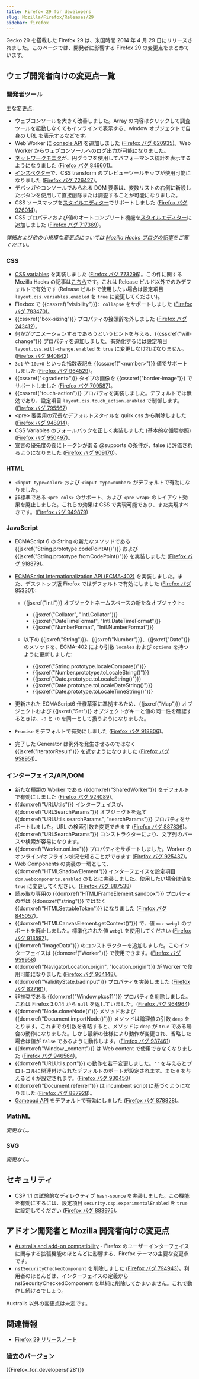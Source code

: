 ```yaml
---
title: Firefox 29 for developers
slug: Mozilla/Firefox/Releases/29
sidebar: firefox
---
```


Gecko 29 を搭載した Firefox 29 は、米国時間 2014 年 4 月 29 日にリリースされました。このページでは、開発者に影響する Firefox 29 の変更点をまとめています。

## ウェブ開発者向けの変更点一覧

### 開発者ツール

主な変更点:

- ウェブコンソールを大きく改善しました。Array の内容はクリックして調査ツールを起動しなくてもインラインで表示する、window オブジェクトで自身の URL を表示するなどです。
- Web Worker に [console API](/ja/docs/Web/API/console) を追加しました ([Firefox バグ 620935](https://bugzil.la/620935))。Web Worker からウェブコンソールへのログ出力が可能になりました。
- [ネットワークモニタ](https://firefox-source-docs.mozilla.org/devtools-user/network_monitor/index.html)が、円グラフを使用してパフォーマンス統計を表示するようになりました ([Firefox バグ 846601](https://bugzil.la/846601))。
- [インスペクター](https://firefox-source-docs.mozilla.org/devtools-user/page_inspector/index.html)で、CSS transform のプレビューツールチップが使用可能になりました ([Firefox バグ 726427](https://bugzil.la/726427))。
- デバッガやコンソールでみられる DOM 要素は、変数リストの右側に新設したボタンを使用して直接削除または調査することが可能になりました。
- CSS ソースマップを[スタイルエディター](https://firefox-source-docs.mozilla.org/devtools-user/style_editor/index.html)でサポートしました ([Firefox バグ 926014](https://bugzil.la/926014))。
- CSS プロパティおよび値のオートコンプリート機能を[スタイルエディター](https://firefox-source-docs.mozilla.org/devtools-user/style_editor/index.html)に追加しました ([Firefox バグ 717369](https://bugzil.la/717369))。

_詳細および他の小規模な変更点については [Mozilla Hacks ブログの記事](https://hacks.mozilla.org/2014/02/css-source-map-support-network-performance-analysis-more-firefox-developer-tools-episode-29/)をご覧ください。_

### CSS

- [CSS variables](/ja/docs/Web/CSS/CSS_cascading_variables/Using_CSS_custom_properties) を実装しました ([Firefox バグ 773296](https://bugzil.la/773296))。この件に関する Mozilla Hacks の記事は[こちら](https://hacks.mozilla.org/2013/12/css-variables-in-firefox-nightly/)です。これは Release ビルド以外でのみデフォルトで有効です (Release ビルドで使用したい場合は設定項目 `layout.css.variables.enabled` を `true` に変更してください)。
- Flexbox で {{cssxref("visibility")}}`: collapse` をサポートしました ([Firefox バグ 783470](https://bugzil.la/783470))。
- {{cssxref("box-sizing")}} プロパティの接頭辞を外しました ([Firefox バグ 243412](https://bugzil.la/243412))。
- 何かがアニメーションするであろうというヒントを与える、{{cssxref("will-change")}} プロパティを追加しました。有効化するには設定項目 `layout.css.will-change.enabled` を `true` に変更しなければなりません。([Firefox バグ 940842](https://bugzil.la/940842))
- `3e1` や `10e+0` といった指数表記を {{cssxref("&lt;number&gt;")}} 値でサポートしました ([Firefox バグ 964529](https://bugzil.la/964529))。
- {{cssxref("&lt;gradient&gt;")}} タイプの画像を {{cssxref("border-image")}} でサポートしました ([Firefox バグ 709587](https://bugzil.la/709587))。
- {{cssxref("touch-action")}} プロパティを実装しました。デフォルトでは無効であり、設定項目 `layout.css.touch_action.enabled` で制御します。([Firefox バグ 795567](https://bugzil.la/795567))
- \<pre> 要素用の冗長なデフォルトスタイルを quirk.css から削除しました ([Firefox バグ 948914](https://bugzil.la/948914))。
- CSS Variables のフォールバックを正しく実装しました (基本的な循環参照) ([Firefox バグ 950497](https://bugzil.la/950497))。
- 宣言の優先度の後にトークンがある @supports の条件が、false に評価されるようになりました ([Firefox バグ 909170](https://bugzil.la/909170))。

### HTML

- `<input type=color>` および `<input type=number>` がデフォルトで有効になりました。
- 非標準である `<pre cols>` のサポート、および `<pre wrap>` のレイアウト効果を廃止しました。これらの効果は CSS で実現可能であり、また実現すべきです。([Firefox バグ 949879](https://bugzil.la/949879))

### JavaScript

- ECMAScript 6 の String の新たなメソッドである {{jsxref("String.prototype.codePointAt()")}} および {{jsxref("String.prototype.fromCodePoint()")}} を実装しました ([Firefox バグ 918879](https://bugzil.la/918879))。
- [ECMAScript Internationalization API (ECMA-402)](https://www.ecma-international.org/ecma-402/1.0/) を実装しました。また、デスクトップ版 Firefox ではデフォルトで有効にしました ([Firefox バグ 853301](https://bugzil.la/853301)):
  - {{jsxref("Intl")}} オブジェクトネームスペースの新たなオブジェクト:
    - {{jsxref("Collator", "Intl.Collator")}}
    - {{jsxref("DateTimeFormat", "Intl.DateTimeFormat")}}
    - {{jsxref("NumberFormat", "Intl.NumberFormat")}}

  - 以下の {{jsxref("String")}}、{{jsxref("Number")}}、{{jsxref("Date")}} のメソッドを、ECMA-402 により引数 `locales` および `options` を持つように更新しました:
    - {{jsxref("String.prototype.localeCompare()")}}
    - {{jsxref("Number.prototype.toLocaleString()")}}
    - {{jsxref("Date.prototype.toLocaleString()")}}
    - {{jsxref("Date.prototype.toLocaleDateString()")}}
    - {{jsxref("Date.prototype.toLocaleTimeString()")}}

- 更新された ECMAScript6 仕様草案に準拠するため、{{jsxref("Map")}} オブジェクトおよび {{jsxref("Set")}} オブジェクトがキーと値の同一性を確認するときは、`-0` と `+0` を同一として扱うようになりました。
- `Promise` をデフォルトで有効にしました ([Firefox バグ 918806](https://bugzil.la/918806))。
- 完了した Generator は例外を発生させるのではなく {{jsxref("IteratorResult")}} を返すようになりました ([Firefox バグ 958951](https://bugzil.la/958951))。

### インターフェイス/API/DOM

- 新たな種類の Worker である {{domxref("SharedWorker")}} をデフォルトで有効にしました ([Firefox バグ 924089](https://bugzil.la/924089))。
- {{domxref("URLUtils")}} インターフェイスが、{{domxref("URLSearchParams")}} オブジェクトを返す {{domxref("URLUtils.searchParams", "searchParams")}} プロパティをサポートしました。URL の検索引数を変更できます ([Firefox バグ 887836](https://bugzil.la/887836))。{{domxref("URLSearchParams")}} コンストラクターにより、文字列のパースや検索が容易になります。
- {{domxref("Worker.onLine")}} プロパティをサポートしました。Worker のオンライン/オフライン状況を知ることができます ([Firefox バグ 925437](https://bugzil.la/925437))。
- Web Components の実装の一環として、{{domxref("HTMLShadowElement")}} インターフェイスを設定項目 `dom.webcomponents.enabled` のもとに実装しました。使用したい場合は値を `true` に変更してください。([Firefox バグ 887538](https://bugzil.la/887538))
- 読み取り専用の {{domxref("HTMLIFrameElement.sandbox")}} プロパティの型は {{domxref("string")}} ではなく {{domxref("HTMLSettableToken")}} になりました ([Firefox バグ 845057](https://bugzil.la/845057))。
- {{domxref("HTMLCanvasElement.getContext()")}} で、値 `moz-webgl` のサポートを廃止しました。標準化された値 `webgl` を使用してください ([Firefox バグ 913597](https://bugzil.la/913597))。
- {{domxref("ImageData")}} のコンストラクターを追加しました。このインターフェイスは {{domxref("Worker")}} で使用できます。([Firefox バグ 959958](https://bugzil.la/959958))
- {{domxref("NavigatorLocation.origin", "location.origin")}} が Worker で使用可能になりました ([Firefox バグ 964148](https://bugzil.la/964148))。
- {{domxref("ValidityState.badInput")}} プロパティを実装しました ([Firefox バグ 827161](https://bugzil.la/827161))。
- 非推奨である {{domxref("Window.pkcs11")}} プロパティを削除しました。これは Firefox 3.0.14 から `null` を返していました。([Firefox バグ 964964](https://bugzil.la/964964))
- {{domxref("Node.cloneNode()")}} メソッドおよび {{domxref("Document.importNode()")}} メソッドは論理値の引数 `deep` をとります。これまでの引数を省略すると、メソッドは `deep` が `true` である場合の動作になりました。しかし最新の仕様により動作が変更され、省略した場合は値が `false` であるように動作します。([Firefox バグ 937461](https://bugzil.la/937461))
- {{domxref("Window._content")}} は Web content で使用できなくなりました ([Firefox バグ 946564](https://bugzil.la/946564))。
- {{domxref("URLUtils.port")}} の動作を若干変更しました。`''` を与えるとプロトコルに関連付けられたデフォルトのポートが設定されます。また `0` を与えると `0` が設定されます。([Firefox バグ 930450](https://bugzil.la/930450))
- {{domxref("Document.referrer")}} は incumbent script に基づくようになりました ([Firefox バグ 887928](https://bugzil.la/887928))。
- [Gamepad API](/ja/docs/Web/API/Gamepad_API/Using_the_Gamepad_API) をデフォルトで有効にしました ([Firefox バグ 878828](https://bugzil.la/878828))。

### MathML

_変更なし。_

### SVG

_変更なし。_

## セキュリティ

- CSP 1.1 の試験的なディレクティブ `hash-source` を実装しました。この機能を有効にするには、設定項目 `security.csp.experimentalEnabled` を `true` に設定してください ([Firefox バグ 883975](https://bugzil.la/883975))。

## アドオン開発者と Mozilla 開発者向けの変更点

- [Australis and add-on compatibility](/ja/docs/Mozilla/Firefox/Australis_add-on_compat) - Firefox のユーザーインターフェイスに関与する拡張機能のほとんどに影響する、Firefox テーマの主要な変更点です。
- `nsISecurityCheckedComponent` を削除しました ([Firefox バグ 794943](https://bugzil.la/794943))。利用者のほとんどは、インターフェイスの定義から nsISecurityCheckedComponent を単純に削除してかまいません。これで動作し続けるでしょう。

Australis 以外の変更点は未定です。

## 関連情報

- [Firefox 29 リリースノート](http://www.mozilla.jp/firefox/29.0/releasenotes/)

### 過去のバージョン

{{Firefox_for_developers('28')}}
